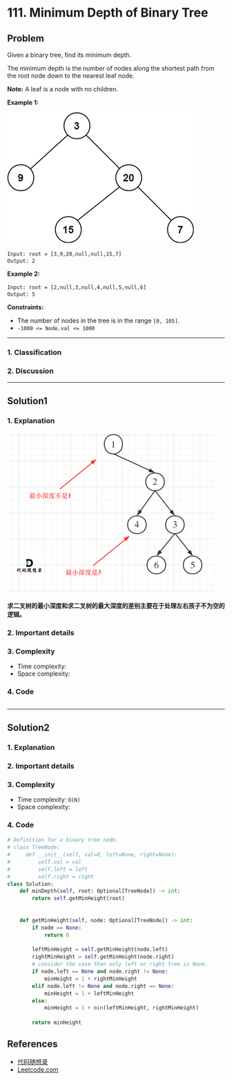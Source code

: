 # 111. Minimum Depth of Binary Tree

## Problem

Given a binary tree, find its minimum depth.

The minimum depth is the number of nodes along the shortest path from the root node down to the nearest leaf node.

**Note:** A leaf is a node with no children.

 

**Example 1:**

![img](./111.%20Minimum%20Depth%20of%20Binary%20Tree.assets/ex_depth.jpg)

```
Input: root = [3,9,20,null,null,15,7]
Output: 2
```

**Example 2:**

```
Input: root = [2,null,3,null,4,null,5,null,6]
Output: 5
```

 

**Constraints:**

- The number of nodes in the tree is in the range `[0, 105]`.
- `-1000 <= Node.val <= 1000`

******

### 1. Classification



### 2. Discussion





*******

## Solution1

### 1. Explanation

<img src="./0111%20Minimum%20Depth%20of%20Binary%20Tree.assets/111.%E4%BA%8C%E5%8F%89%E6%A0%91%E7%9A%84%E6%9C%80%E5%B0%8F%E6%B7%B1%E5%BA%A6.png" alt="111.二叉树的最小深度" style="zoom: 50%;" />

**求二叉树的最小深度和求二叉树的最大深度的差别主要在于处理左右孩子不为空的逻辑。**

### 2. Important details





### 3. Complexity

- Time complexity:
- Space complexity:



### 4. Code

```python

```



********

## Solution2

### 1. Explanation





### 2. Important details





### 3. Complexity

- Time complexity: `O(N)`
- Space complexity:



### 4. Code

```python
# Definition for a binary tree node.
# class TreeNode:
#     def __init__(self, val=0, left=None, right=None):
#         self.val = val
#         self.left = left
#         self.right = right
class Solution:
    def minDepth(self, root: Optional[TreeNode]) -> int:
        return self.getMinHeight(root)
    
    
    def getMinHeight(self, node: Optional[TreeNode]) -> int:
        if node == None:
            return 0

        leftMinHeight = self.getMinHeight(node.left)
        rightMinHeight = self.getMinHeight(node.right)
        # consider the case than only left or right tree is None.
        if node.left == None and node.right != None:
            minHeight = 1 + rightMinHeight
        elif node.left != None and node.right == None:
            minHeight = 1 + leftMinHeight
        else:
            minHeight = 1 + min(leftMinHeight, rightMinHeight)
        
        return minHeight
```

## References

- [代码随想录 ](https://github.com/youngyangyang04/leetcode-master)
- [Leetcode.com](https://leetcode.com/problemset/all/)
